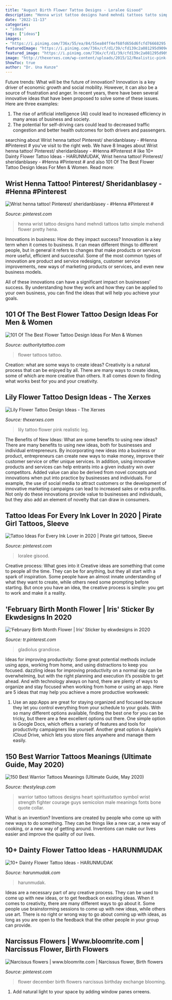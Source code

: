 ```yaml
---
title: "August Birth Flower Tattoo Designs - Loralee Gisood"
description: "Henna wrist tattoo designs hand mehndi tattoos tatto simple mehendi flower pretty hena"
date: "2022-11-13"
categories:
- "ideas"
tags: ["ideas"]
images:
- "https://i.pinimg.com/736x/55/ea/84/55ea84ff4ef68fd656d6fcfd76668295.jpg"
featuredImage: "https://i.pinimg.com/736x/cf/d1/39/cfd139c2a081295d909e6a5aa51bf122.jpg"
featured_image: "https://i.pinimg.com/736x/cf/d1/39/cfd139c2a081295d909e6a5aa51bf122.jpg"
image: "http://thexerxes.com/wp-content/uploads/2015/12/Realistic-pink-lily-on-leg.jpg"
ShowToc: true
author: "Dr. Una Kunze"
---
```



Future trends: What will be the future of innovation?
Innovation is a key driver of economic growth and social mobility. However, it can also be a source of frustration and anger. In recent years, there have been several innovative ideas that have been proposed to solve some of these issues. Here are three examples:
1. The rise of artificial intelligence (AI) could lead to increased efficiency in many areas of business and society.
2. The potential for self-driving cars could lead to decreased traffic congestion and better health outcomes for both drivers and passengers.

	

		
searching about Wrist henna tattoo! Pinterest/ sheridanblasey - #Henna #Pinterest # you've visit to the right web. We have 8 Images about Wrist henna tattoo! Pinterest/ sheridanblasey - #Henna #Pinterest # like 10+ Dainty Flower Tattoo Ideas - HARUNMUDAK, Wrist henna tattoo! Pinterest/ sheridanblasey - #Henna #Pinterest # and also 101 Of The Best Flower Tattoo Design Ideas For Men &amp; Women. Read more:
		
    
## Wrist Henna Tattoo! Pinterest/ Sheridanblasey - #Henna #Pinterest #

<img loading=lazy src="https://i.pinimg.com/736x/cf/d1/39/cfd139c2a081295d909e6a5aa51bf122.jpg" onerror="this.onerror=null;this.src='https://tse1.mm.bing.net/th?id=OIP.4pTJZYaZ0qP5CkC5YLS1HAHaNK&amp;pid=15.1';" alt="Wrist henna tattoo! Pinterest/ sheridanblasey - #Henna #Pinterest #">

_Source: pinterest.com_

>henna wrist tattoo designs hand mehndi tattoos tatto simple mehendi flower pretty hena. 

	

Innovations in business: How do they impact success?
Innovation is a key term when it comes to business. It can mean different things to different people, but in general it refers to changes that make products or services more useful, efficient and successful.
Some of the most common types of innovation are product and service redesigns, customer service improvements, new ways of marketing products or services, and even new business models.

All of these innovations can have a significant impact on businesses' success. By understanding how they work and how they can be applied to your own business, you can find the ideas that will help you achieve your goals.

    
## 101 Of The Best Flower Tattoo Design Ideas For Men &amp; Women

<img loading=lazy src="https://authoritytattoo.com/wp-content/uploads/2016/12/FlowerTattoos2.jpg" onerror="this.onerror=null;this.src='https://tse2.mm.bing.net/th?id=OIP.9fQW2flmTuIjHrnsN4fbVwHaLZ&amp;pid=15.1';" alt="101 Of The Best Flower Tattoo Design Ideas For Men &amp; Women">

_Source: authoritytattoo.com_

>flower tattoos tattoo. 

	

Creation: what are some ways to create ideas?
Creativity is a natural process that can be enjoyed by all. There are many ways to create ideas, some of which are more creative than others. It all comes down to finding what works best for you and your creativity.

    
## Lily Flower Tattoo Design Ideas - The Xerxes

<img loading=lazy src="http://thexerxes.com/wp-content/uploads/2015/12/Realistic-pink-lily-on-leg.jpg" onerror="this.onerror=null;this.src='https://tse1.mm.bing.net/th?id=OIP.e0sysfVjEsyiWCKevgkjeAHaLC&amp;pid=15.1';" alt="Lily Flower Tattoo Design Ideas - The Xerxes">

_Source: thexerxes.com_

>lily tattoo flower pink realistic leg. 

	

The Benefits of New Ideas: What are some benefits to using new ideas?
There are many benefits to using new ideas, both for businesses and individual entrepreneurs. By incorporating new ideas into a business or product, entrepreneurs can create new ways to make money, improve their customer service or offer unique services. In addition, using innovative products and services can help entrants into a given industry win over competitors.
Added value can also be derived from novel concepts and innovations when put into practice by businesses and individuals. For example, the use of social media to attract customers or the development of innovative marketing campaigns can lead to increased sales or extra profits. Not only do these innovations provide value to businesses and individuals, but they also add an element of novelty that can draw in consumers.

    
## Tattoo Ideas For Every Ink Lover In 2020 | Pirate Girl Tattoos, Sleeve

<img loading=lazy src="https://i.pinimg.com/736x/6d/e3/77/6de3774cb68abaa5213b11fd8f206596.jpg" onerror="this.onerror=null;this.src='https://tse2.mm.bing.net/th?id=OIP.IzQKuRHZsxtwvQsP30WCjwHaJQ&amp;pid=15.1';" alt="Tattoo Ideas For Every Ink Lover in 2020 | Pirate girl tattoos, Sleeve">

_Source: pinterest.com_

>loralee gisood. 

	

Creative process: What goes into it
Creative ideas are something that come to people all the time. They can be for anything, but they all start with a spark of inspiration. Some people have an almost innate understanding of what they want to create, while others need some prompting before starting. But once you have an idea, the creative process is simple: you get to work and make it a reality.

    
## &#039;February Birth Month Flower | Iris&#039; Sticker By Ekwdesigns In 2020

<img loading=lazy src="https://i.pinimg.com/736x/55/ea/84/55ea84ff4ef68fd656d6fcfd76668295.jpg" onerror="this.onerror=null;this.src='https://tse3.mm.bing.net/th?id=OIP.LcEuRSt20zuVPz15flSkFQHaJ3&amp;pid=15.1';" alt="&#039;February Birth Month Flower | Iris&#039; Sticker by ekwdesigns in 2020">

_Source: tr.pinterest.com_

>gladiolus grandiose. 

	

Ideas for improving productivity: Some great potential methods include using apps, working from home, and using distractions to keep you focused.
dazzling ideas for improving productivity on a normal day can be overwhelming, but with the right planning and execution it’s possible to get ahead. And with technology always on hand, there are plenty of ways to organize and stay focused when working from home or using an app. Here are 5 ideas that may help you achieve a more productive workweek:
1. Use an app:Apps are great for staying organized and focused because they let you control everything from your schedule to your goals. With so many different options available, finding the best one for you can be tricky, but there are a few excellent options out there. One simple option is Google Docs, which offers a variety of features and tools for productivity campaigners like yourself. Another great option is Apple’s iCloud Drive, which lets you store files anywhere and manage them easily.

    
## 150 Best Warrior Tattoos Meanings (Ultimate Guide, May 2020)

<img loading=lazy src="https://thestyleup.com/wp-content/uploads/2018/08/warrior-tattoo-designs-37.jpg" onerror="this.onerror=null;this.src='https://tse3.mm.bing.net/th?id=OIP.8k9zzSDmbdD-xu1wSxHI4wHaHa&amp;pid=15.1';" alt="150 Best Warrior Tattoos Meanings (Ultimate Guide, May 2020)">

_Source: thestyleup.com_

>warrior tattoo tattoos designs heart spiritustattoo symbol wrist strength fighter courage guys semicolon male meanings fonts bone quote collar. 

	

What is an invention?
Inventions are created by people who come up with new ways to do something. They can be things like a new car, a new way of cooking, or a new way of getting around. Inventions can make our lives easier and improve the quality of our lives.

    
## 10+ Dainty Flower Tattoo Ideas - HARUNMUDAK

<img loading=lazy src="https://harunmudak.com/wp-content/uploads/2020/07/Birth-Flower-Tattoos-1024x1024.jpg" onerror="this.onerror=null;this.src='https://tse2.mm.bing.net/th?id=OIP.oe-X0VQQGCrmZOGYAAQkNgHaHa&amp;pid=15.1';" alt="10+ Dainty Flower Tattoo Ideas - HARUNMUDAK">

_Source: harunmudak.com_

>harunmudak. 

	

Ideas are a necessary part of any creative process. They can be used to come up with new ideas, or to get feedback on existing ideas. When it comes to creativity, there are many different ways to go about it. Some people use brainstorming sessions to come up with new ideas, while others use art. There is no right or wrong way to go about coming up with ideas, as long as you are open to the feedback that the other people in your group can provide.

    
## Narcissus Flowers | Www.bloomrite.com | Narcissus Flower, Birth Flowers

<img loading=lazy src="https://i.pinimg.com/736x/f4/79/b6/f479b6725076921f6527bbcb2e9a4697--december-birth-flowers-narcissus-flower.jpg" onerror="this.onerror=null;this.src='https://tse4.mm.bing.net/th?id=OIP.l1pdmM91AmE8owxkn18gHQHaJ4&amp;pid=15.1';" alt="Narcissus flowers | www.bloomrite.com | Narcissus flower, Birth flowers">

_Source: pinterest.com_

>flower december birth flowers narcissus birthday exchange blooming. 

	

1. Add natural light to your space by adding window panes orreens.

